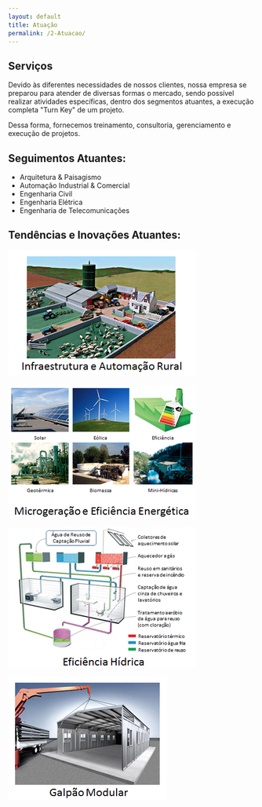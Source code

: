 ```yaml
---
layout: default
title: Atuação
permalink: /2-Atuacao/
---
```


## Serviços

Devido às diferentes necessidades de nossos clientes, nossa empresa se preparou para atender de diversas formas o mercado, sendo possível realizar atividades específicas, dentro dos segmentos atuantes, a execução completa "Turn Key" de um projeto.

Dessa forma, fornecemos treinamento, consultoria, gerenciamento e execução de projetos.

## Seguimentos Atuantes:

 - Arquitetura & Paisagismo
 - Automação Industrial & Comercial
 - Engenharia Civil
 - Engenharia Elétrica
 - Engenharia de Telecomunicações

## Tendências e Inovações Atuantes:


![](/images/2-Atuacao/IAR.png)



![](/images/2-Atuacao/MGEE.png)


![](/images/2-Atuacao/EH.png)


![](/images/2-Atuacao/GM.png)
